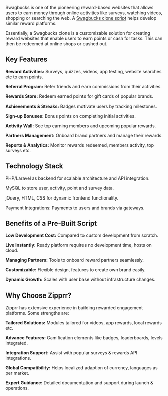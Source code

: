 Swagbucks is one of the pioneering reward-based websites that allows users to earn money through online activities like surveys, watching videos, shopping or searching the web. A <a href="https://zipprr.com/category/swagbucks-clone/">Swagbucks clone script</a> helps develop similar reward platforms.

Essentially, a Swagbucks clone is a customizable solution for creating reward websites that enable users to earn points or cash for tasks. This can then be redeemed at online shops or cashed out.

<h2><b>Key Features</b></h2>

**Reward Activities:** Surveys, quizzes, videos, app testing, website searches etc to earn points.

**Referral Program:** Refer friends and earn commissions from their activities.

**Rewards Store:** Redeem earned points for gift cards of popular brands.

**Achievements & Streaks:** Badges motivate users by tracking milestones.

**Sign-up Bonuses:** Bonus points on completing initial activities.

**Activity Wall:** See top earning members and upcoming popular rewards.

**Partners Management:** Onboard brand partners and manage their rewards.

**Reports & Analytics:** Monitor rewards redeemed, members activity, top surveys etc.

<h2><b>Technology Stack</b></h2>

PHP/Laravel as backend for scalable architecture and API integration.

MySQL to store user, activity, point and survey data.

jQuery, HTML, CSS for dynamic frontend functionality.

Payment Integrations: Payments to users and brands via gateways.

<h2><b>Benefits of a Pre-Built Script</b></h2>

**Low Development Cost:** Compared to custom development from scratch.

**Live Instantly:** Ready platform requires no development time, hosts on cloud.

**Managing Partners:** Tools to onboard reward partners seamlessly.

**Customizable:** Flexible design, features to create own brand easily.

**Dynamic Growth:** Scales with user base without infrastructure changes.

<h2><b>Why Choose Zipprr?</b></h2>

Zipprr has extensive experience in building rewarded engagement platforms. Some strengths are:

**Tailored Solutions:** Modules tailored for videos, app rewards, local rewards etc.

**Advance Features:** Gamification elements like badges, leaderboards, levels integrated.

**Integration Support:** Assist with popular surveys & rewards API integrations.

**Global Compatibility:** Helps localized adaption of currency, languages as per market.

**Expert Guidance:** Detailed documentation and support during launch & operations.
